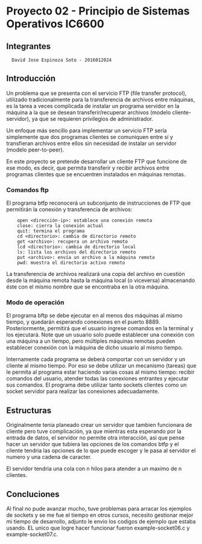 # Proyecto 02 - Principio de Sistemas Operativos IC6600

## Integrantes

```
  David Jose Espinoza Soto - 2016012024
```

## Introducción

Un problema que se presenta con el servicio FTP (file transfer protocol), utilizado tradicionalmente para la transferencia de archivos entre máquinas, es la tarea a veces complicada de instalar un programa servidor en la máquina a la que se desean transferir/recuperar archivos (modelo cliente-servidor), ya que se requieren privilegios de administrador.

Un enfoque más sencillo para implementar un servicio FTP sería simplemente que dos programas clientes se comuniquen entre sí y transfieran archivos entre ellos sin necesidad de instalar un servidor (modelo peer-to-peer).

En este proyecto se pretende desarrollar un cliente FTP que funcione de ese modo, es decir, que permita transferir y recibir archivos entre programas clientes que se encuentren instalados en máquinas remotas.

### Comandos ftp

El programa btfp reconocerá un subconjunto de instrucciones de FTP que permitirán la conexión y transferencia de archivos:

```
    open <dirección-ip>: establece una conexión remota
    close: cierra la conexión actual
    quit: termina el programa
    cd <directorio>: cambia de directorio remoto
    get <archivo>: recupera un archivo remoto
    lcd <directorio>: cambia de directorio local
    ls: lista los archivos del directorio remoto
    put <archivo>: envía un archivo a la máquina remota
    pwd: muestra el directorio activo remoto
```

La transferencia de archivos realizará una copia del archivo en cuestión desde la máquina remota hasta la máquina local (o viceversa) almacenando éste con el mismo nombre que se encontraba en la otra máquina.

### Modo de operación

El programa bftp se debe ejecutar en al menos dos máquinas al mismo tiempo, y quedarán esperando conexiones en el puerto 8889. Posteriormente, permitirá que el usuario ingrese comandos en la terminal y los ejecutará. Note que un usuario solo puede establecer una conexión con una máquina a un tiempo, pero múltiples máquinas remotas pueden establecer conexión con la máquina de dicho usuario al mismo tiempo.

Internamente cada programa se deberá comportar con un servidor y un cliente al mismo tiempo. Por eso se debe utilizar un mecanismo (tareas) que le permita al programa estar haciendo varias cosas al mismo tiempo: recibir comandos del usuario, atender todas las conexiones entrantes y ejecutar sus comandos. El programa debe utilizar tanto sockets clientes como un socket servidor para realizar las conexiones adecuadamente.

## Estructuras

Originalmente tenia planeado crear un servidor que tambien funcionara de cliente pero tuve complicación, ya que mientras esta esperando por la entrada de datos, el servidor no permite otra interacción, asi que pense hacer un servidor que tubiera las opciones de los comandos btfp y el cliente tendria las opciones de lo que puede escoger y le pasa al servidor el numero y una cadena de caracter.

El servidor tendria una cola con n hilos para atender a un maximo de n clientes.

## Concluciones

Al final no pude avanzar mucho, tuve problemas para arracar los ejemplos de sockets y se me fue el tiempo en otros cursos, necesito gestionar mejor mi tiempo de desarrollo, adjunto le envio los codigos de ejemplo que estaba usando. EL unico que logre hacer funcionar fueron example-socket06.c y example-socket07.c.
